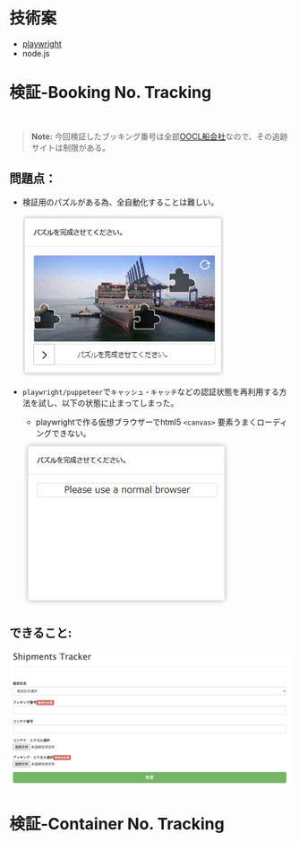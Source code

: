 # 技術案

* [playwright](https://github.com/microsoft/playwright)
* node.js

# 検証-Booking No. Tracking
<br>

> **Note:** 今回検証したブッキング番号は全部[OOCL船会社](https://www.oocl.com/jpn/Pages/default.aspx)なので、その追跡サイトは制限がある。

## 問題点：

* 検証用のパズルがある為、全自動化することは難しい。

  <img src='img/canvas_puzzel.PNG'>

* `playwright/puppeteer`で`キャッシュ・キャッチ`などの認証状態を再利用する方法を試し、以下の状態に止まってしまった。
  * playwrightで作る仮想ブラウザーでhtml5 `<canvas>` 要素うまくローディングできない。

  <img src='img/puzzel_loading.PNG'>

## できること:

  <img src='img/index.png'>
  
# 検証-Container No. Tracking
